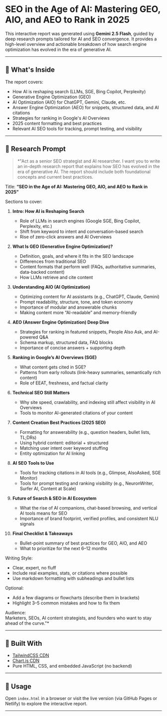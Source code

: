 # SEO in the Age of AI: Mastering GEO, AIO, and AEO to Rank in 2025

This interactive report was generated using **Gemini 2.5 Flash**, guided by deep research prompts tailored for AI and SEO convergence. It provides a high-level overview and actionable breakdown of how search engine optimization has evolved in the era of generative AI.

---

## 📘 What's Inside

The report covers:
- How AI is reshaping search (LLMs, SGE, Bing Copilot, Perplexity)
- Generative Engine Optimization (GEO)
- AI Optimization (AIO) for ChatGPT, Gemini, Claude, etc.
- Answer Engine Optimization (AEO) for snippets, structured data, and AI citations
- Strategies for ranking in Google's AI Overviews
- 2025 content formatting and best practices
- Relevant AI SEO tools for tracking, prompt testing, and visibility

---

## 🧠 Research Prompt 

> *"Act as a senior SEO strategist and AI researcher. I want you to write an in-depth research report that explains how SEO has evolved in the era of generative AI. The report should include both foundational concepts and current best practices.

Title: **“SEO in the Age of AI: Mastering GEO, AIO, and AEO to Rank in 2025”**

Sections to cover:

1. **Intro: How AI is Reshaping Search**
   - Role of LLMs in search engines (Google SGE, Bing Copilot, Perplexity, etc.)
   - Shift from keyword to intent and conversation-based search
   - Rise of zero-click answers and AI Overviews

2. **What Is GEO (Generative Engine Optimization)?**
   - Definition, goals, and where it fits in the SEO landscape
   - Differences from traditional SEO
   - Content formats that perform well (FAQs, authoritative summaries, data-backed content)
   - How LLMs retrieve and cite content

3. **Understanding AIO (AI Optimization)**
   - Optimizing content for AI assistants (e.g., ChatGPT, Claude, Gemini)
   - Prompt readability, structure, tone, and token economy
   - Importance of modular and answerable chunks
   - Making content more “AI-readable” and memory-friendly

4. **AEO (Answer Engine Optimization) Deep Dive**
   - Strategies for ranking in featured snippets, People Also Ask, and AI-powered Q&A
   - Schema markup, structured data, FAQ blocks
   - Importance of concise answers + supporting depth

5. **Ranking in Google’s AI Overviews (SGE)**
   - What content gets cited in SGE?
   - Patterns from early rollouts (link-heavy summaries, semantically rich content)
   - Role of EEAT, freshness, and factual clarity

6. **Technical SEO Still Matters**
   - Why site speed, crawlability, and indexing still affect visibility in AI Overviews
   - Tools to monitor AI-generated citations of your content

7. **Content Creation Best Practices (2025 SEO)**
   - Formatting for answerability (e.g., question headers, bullet lists, TL;DRs)
   - Using hybrid content: editorial + structured
   - Matching user intent over keyword stuffing
   - Entity optimization for AI linking

8. **AI SEO Tools to Use**
   - Tools for tracking citations in AI tools (e.g., Glimpse, AlsoAsked, SGE Monitor)
   - Tools for prompt testing and ranking visibility (e.g., NeuronWriter, Surfer AI, Content at Scale)

9. **Future of Search & SEO in AI Ecosystem**
   - What the rise of AI companions, chat-based browsing, and vertical AI tools means for SEO
   - Importance of brand footprint, verified profiles, and consistent NLU signals

10. **Final Checklist & Takeaways**
    - Bullet-point summary of best practices for GEO, AIO, and AEO
    - What to prioritize for the next 6–12 months

Writing Style:
- Clear, expert, no fluff
- Include real examples, stats, or citations where possible
- Use markdown formatting with subheadings and bullet lists

Optional:
- Add a few diagrams or flowcharts (describe them in brackets)
- Highlight 3–5 common mistakes and how to fix them

Audience:  
Marketers, SEOs, AI content strategists, and founders who want to stay ahead of the curve."*

---

## 🔧 Built With

- [TailwindCSS CDN](https://tailwindcss.com/)
- [Chart.js CDN](https://www.chartjs.org/)
- Pure HTML, CSS, and embedded JavaScript (no backend)

---

## 📎 Usage

Open `index.html` in a browser or visit the live version (via GitHub Pages or Netlify) to explore the interactive report.

---
